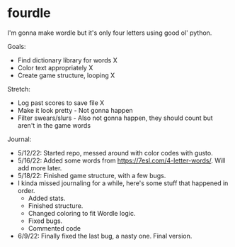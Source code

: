 # fourdle
I'm gonna make wordle but it's only four letters using good ol' python.

Goals:
* Find dictionary library for words X
* Color text appropriately X
* Create game structure, looping X

Stretch:
* Log past scores to save file X
* Make it look pretty - Not gonna happen
* Filter swears/slurs - Also not gonna happen, they should count but aren't in the game words

Journal:
* 5/12/22: Started repo, messed around with color codes with gusto.
* 5/16/22: Added some words from https://7esl.com/4-letter-words/. Will add more later.
* 5/18/22: Finished game structure, with a few bugs.
* I kinda missed journaling for a while, here's some stuff that happened in order.
  * Added stats.
  * Finished structure.
  * Changed coloring to fit Wordle logic.
  * Fixed bugs.
  * Commented code
* 6/9/22: Finally fixed the last bug, a nasty one. Final version.
